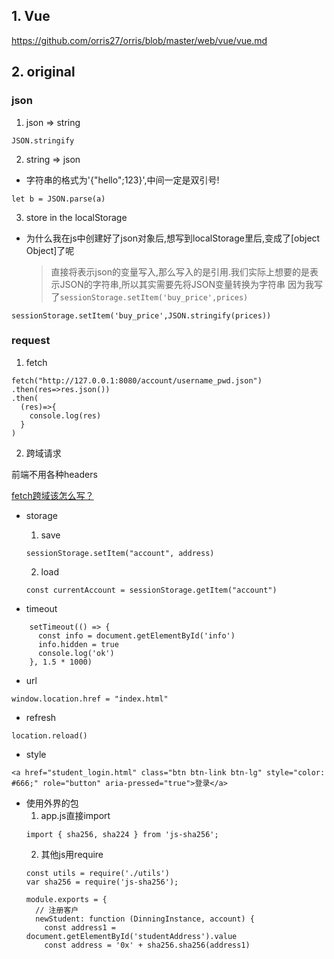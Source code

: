 ## 1. Vue
https://github.com/orris27/orris/blob/master/web/vue/vue.md


## 2. original
### json
1. json => string
```
JSON.stringify
```
2. string => json
+ 字符串的格式为'{"hello";123}',中间一定是双引号!
```
let b = JSON.parse(a)
```

3. store in the localStorage
+ 为什么我在js中创建好了json对象后,想写到localStorage里后,变成了[object Object]了呢
    > 直接将表示json的变量写入,那么写入的是引用.我们实际上想要的是表示JSON的字符串,所以其实需要先将JSON变量转换为字符串
    > 因为我写了`sessionStorage.setItem('buy_price',prices)`
```
sessionStorage.setItem('buy_price',JSON.stringify(prices))
```

### request
1. fetch
```
fetch("http://127.0.0.1:8080/account/username_pwd.json")
.then(res=>res.json())
.then(
  (res)=>{
    console.log(res)
  }
)
```
2. 跨域请求

前端不用各种headers

[fetch跨域该怎么写？](https://www.zhihu.com/question/47029864)


+ storage
    1. save
    ```
    sessionStorage.setItem("account", address)
    ```
    2. load
    ```
    const currentAccount = sessionStorage.getItem("account")
    ```



+ timeout
```
    setTimeout(() => {
      const info = document.getElementById('info')
      info.hidden = true
      console.log('ok')
    }, 1.5 * 1000)

```


+ url
```
window.location.href = "index.html"
```

+ refresh
```
location.reload()
```

+ style
```
<a href="student_login.html" class="btn btn-link btn-lg" style="color: #666;" role="button" aria-pressed="true">登录</a>
```

+ 使用外界的包
    1. app.js直接import
    ```
    import { sha256, sha224 } from 'js-sha256';

    ```
    2. 其他js用require
    ```
    const utils = require('./utils')
    var sha256 = require('js-sha256');

    module.exports = {
      // 注册客户
      newStudent: function (DinningInstance, account) {
        const address1 = document.getElementById('studentAddress').value
        const address = '0x' + sha256.sha256(address1)
    ```
